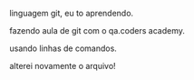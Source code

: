 

linguagem git, eu to aprendendo.

fazendo aula de git com o qa.coders academy.

usando linhas de comandos.

alterei novamente o arquivo!

